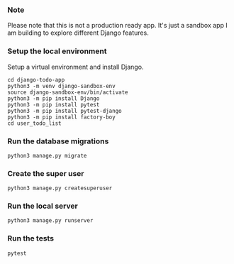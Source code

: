 ### Note
Please note that this is not a production ready app. It's just a sandbox app I am building to explore different Django features.

### Setup the local environment
Setup a virtual environment and install Django.

```
cd django-todo-app
python3 -m venv django-sandbox-env
source django-sandbox-env/bin/activate
python3 -m pip install Django
python3 -m pip install pytest
python3 -m pip install pytest-django
python3 -m pip install factory-boy
cd user_todo_list

```
### Run the database migrations
```
python3 manage.py migrate
```
### Create the super user

```
python3 manage.py createsuperuser
```
### Run the local server

```
python3 manage.py runserver
```

### Run the tests

```
pytest
```